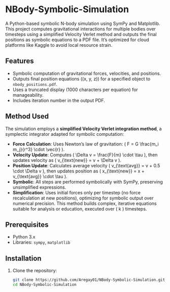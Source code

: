 # NBody-Symbolic-Simulation

A Python-based symbolic N-body simulation using SymPy and Matplotlib. This project computes gravitational interactions for multiple bodies over timesteps using a simplified Velocity Verlet method and outputs the final positions as symbolic equations to a PDF file. It’s optimized for cloud platforms like Kaggle to avoid local resource strain.

## Features
- Symbolic computation of gravitational forces, velocities, and positions.
- Outputs final position equations (\(x, y, z\)) for a specified object to `nbody_positions.pdf`.
- Uses a truncated display (1000 characters per equation) for manageability.
- Includes iteration number in the output PDF.

## Method Used
The simulation employs a **simplified Velocity Verlet integration method**, a symplectic integrator adapted for symbolic computation:
- **Force Calculation**: Uses Newton’s law of gravitation: \( F = G \frac{m_i m_j}{r^3} \cdot \vec{r} \).
- **Velocity Update**: Computes \( \Delta v = \frac{F}{m} \cdot \tau \), then updates velocity as \( v_{\text{new}} = v + \Delta v \).
- **Position Update**: Calculates average velocity \( v_{\text{avg}} = v + 0.5 \cdot \Delta v \), then updates position as \( x_{\text{new}} = x + v_{\text{avg}} \cdot \tau \).
- **Symbolic**: All steps are performed symbolically with SymPy, preserving unsimplified expressions.
- **Simplification**: Uses initial forces only per timestep (no force recalculation at new positions), optimizing for symbolic output over numerical precision.
This method builds complex, iterative equations suitable for analysis or education, executed over \( k \) timesteps.

## Prerequisites
- Python 3.x
- Libraries: `sympy`, `matplotlib`

## Installation
1. Clone the repository:
   ```bash
   git clone https://github.com/Aregay01/NBody-Symbolic-Simulation.git
   cd NBody-Symbolic-Simulation

